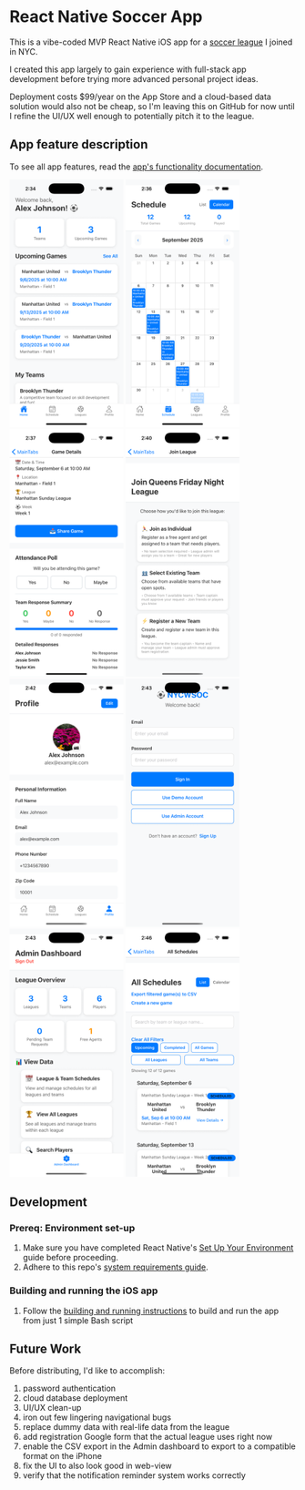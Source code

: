 # React Native Soccer App

This is a vibe-coded MVP React Native iOS app for a [soccer league](https://www.nycwsoc.com/) I joined in NYC.

I created this app largely to gain experience with full-stack app development before trying more advanced personal project ideas.

Deployment costs $99/year on the App Store and a cloud-based data solution would also not be cheap, so I'm leaving this on GitHub for now until I refine the UI/UX well enough to potentially pitch it to the league.

## App feature description

To see all app features, read the [app's functionality documentation](docs/app_functionality.md).

<img src="assets/player_screen.png" alt="player screen" width="200"/>
<img src="assets/calendar_grid_view.png" alt="calendar grid view" width="200"/>
<img src="assets/game_details.png" alt="game details" width="200"/>
<img src="assets/league_registration.png" alt="league registration" width="200"/>
<img src="assets/profile_screen.png" alt="profile screen" width="200"/>
<img src="assets/login_screen.png" alt="login screen" width="200"/>
<img src="assets/admin_dashboard.png" alt="admin dashboard" width="200"/>
<img src="assets/schedule_search.png" alt="schedule search" width="200"/>


## Development

### Prereq: Environment set-up

1. Make sure you have completed React Native's [Set Up Your Environment](https://reactnative.dev/docs/set-up-your-environment) guide before proceeding.
1. Adhere to this repo's [system requirements guide](docs/system_requirements.md).

### Building and running the iOS app

1. Follow the [building and running instructions](docs/building_and_running.md) to build and run the app from just 1 simple Bash script

## Future Work

Before distributing, I'd like to accomplish:

1. password authentication
1. cloud database deployment
1. UI/UX clean-up
1. iron out few lingering navigational bugs
1. replace dummy data with real-life data from the league
1. add registration Google form that the actual league uses right now
1. enable the CSV export in the Admin dashboard to export to a compatible format on the iPhone
1. fix the UI to also look good in web-view
1. verify that the notification reminder system works correctly